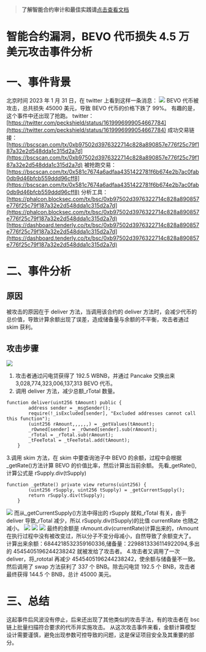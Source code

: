 >**了解智能合约审计和最佳实践请**[点击查看文档](https://safful.com/) 

# 智能合约漏洞，BEVO 代币损失 4.5 万美元攻击事件分析

# 一、事件背景

北京时间 2023 年 1 月 31 日，在 twitter 上看到这样一条消息：
![](https://cdn.nlark.com/yuque/0/2023/png/97322/1696391222879-87f85c15-f87a-4100-b2c4-97caefa6239e.png#averageHue=%23d0decf&clientId=u3b8f95e0-bd71-4&from=paste&id=ufad067a0&originHeight=978&originWidth=1220&originalType=url&ratio=2&rotation=0&showTitle=false&status=done&style=none&taskId=uedfd48f4-bb46-4d07-acba-2c085102915&title=)
BEVO 代币被攻击，总共损失 45000 美元，导致 BEVO 代币的价格下跌了 99%。
有趣的是，这个事件中还出现了抢跑。
twitter：[https://twitter.com/peckshield/status/1619996999054667784](https://twitter.com/peckshield/status/1619996999054667784)
成功交易链接：[https://bscscan.com/tx/0xb97502d3976322714c828a890857e776f25c79f187a32e2d548dda1c315d2a7d](https://bscscan.com/tx/0xb97502d3976322714c828a890857e776f25c79f187a32e2d548dda1c315d2a7d)
被抢跑交易：[https://bscscan.com/tx/0x581c7674a6adfaa4351422781f6b674e2b7ac0fab0db9d46bfcb559ddd96cff8](https://bscscan.com/tx/0x581c7674a6adfaa4351422781f6b674e2b7ac0fab0db9d46bfcb559ddd96cff8)
分析工具：
[https://phalcon.blocksec.com/tx/bsc/0xb97502d3976322714c828a890857e776f25c79f187a32e2d548dda1c315d2a7d](https://phalcon.blocksec.com/tx/bsc/0xb97502d3976322714c828a890857e776f25c79f187a32e2d548dda1c315d2a7d)
[https://dashboard.tenderly.co/tx/bsc/0xb97502d3976322714c828a890857e776f25c79f187a32e2d548dda1c315d2a7d](https://dashboard.tenderly.co/tx/bsc/0xb97502d3976322714c828a890857e776f25c79f187a32e2d548dda1c315d2a7d)

# 二、事件分析

## 原因

被攻击的原因在于 deliver 方法，当调用该合约的 deliver 方法时，会减少代币的总价值，导致计算余额出现了误差，造成储备量与余额的不平衡，攻击者通过 skim 获利。

## 攻击步骤

![](https://cdn.nlark.com/yuque/0/2023/png/97322/1696391222873-fc2e0233-2964-4e4d-bc51-28c830635575.png#averageHue=%23f2f3f0&clientId=u3b8f95e0-bd71-4&from=paste&id=u9b21a31c&originHeight=680&originWidth=1291&originalType=url&ratio=2&rotation=0&showTitle=false&status=done&style=none&taskId=uc5b23119-2ceb-4f32-9e9b-ff2a0ba77d1&title=)

1. 攻击者通过闪电贷获得了 192.5 WBNB，并通过 Pancake 交换出来 3,028,774,323,006,137,313 BEVO 代币。
2. 调用 deliver 方法，减少总额\_rTotal 数量。

```
function deliver(uint256 tAmount) public {
        address sender = _msgSender();
        require(!_isExcluded[sender], "Excluded addresses cannot call this function");
        (uint256 rAmount,,,,,,) = _getValues(tAmount);
        _rOwned[sender] = _rOwned[sender].sub(rAmount);
        _rTotal = _rTotal.sub(rAmount);
        _tFeeTotal = _tFeeTotal.add(tAmount);
    }
```

3.调用 skim 方法，在 skim 中要查询池子中 BEVO 的余额，过程中会根据\_getRate()方法计算 BEVO 的价值比率，然后计算出当前余额。
先看\_getRate(),计算公式是 rSupply.div(tSupply)

```
function _getRate() private view returns(uint256) {
        (uint256 rSupply, uint256 tSupply) = _getCurrentSupply();
        return rSupply.div(tSupply);
    }
```

![](https://cdn.nlark.com/yuque/0/2023/png/97322/1696391222917-4a123d59-920f-4557-ad69-d431b122fee0.png#averageHue=%2322242e&clientId=u3b8f95e0-bd71-4&from=paste&id=u1eed49c3&originHeight=80&originWidth=531&originalType=url&ratio=2&rotation=0&showTitle=false&status=done&style=none&taskId=u2f93a6a6-3ea3-4dea-a20a-d25e5f2b230&title=)
而从\_getCurrentSupply()方法中得出的 rSupply 就和\_rTotal 有关，由于 deliver 导致\_rTotal 减少，所以 rSupply.div(tSupply)的比值 currentRate 也随之减小。
![](https://cdn.nlark.com/yuque/0/2023/png/97322/1696391222986-6725601b-efe3-4530-b0bd-aaf7827ec3b8.png#averageHue=%231c1d20&clientId=u3b8f95e0-bd71-4&from=paste&id=u99abf98c&originHeight=205&originWidth=785&originalType=url&ratio=2&rotation=0&showTitle=false&status=done&style=none&taskId=u10a61135-9aff-46a8-a1db-96566372f51&title=)
![](https://cdn.nlark.com/yuque/0/2023/png/97322/1696391223441-4320f92a-73f6-4db7-8f78-14b8be439a2f.png#averageHue=%2321222a&clientId=u3b8f95e0-bd71-4&from=paste&id=uef8fe5a4&originHeight=90&originWidth=648&originalType=url&ratio=2&rotation=0&showTitle=false&status=done&style=none&taskId=ue39c9dec-1ac7-438b-97e2-745e686a925&title=)
![](https://cdn.nlark.com/yuque/0/2023/png/97322/1696391223579-3485f268-4668-4b64-985d-12d8dbcb9942.png#averageHue=%2321212a&clientId=u3b8f95e0-bd71-4&from=paste&id=u4c439fae&originHeight=89&originWidth=699&originalType=url&ratio=2&rotation=0&showTitle=false&status=done&style=none&taskId=u07362c0b-c7ad-432b-9015-62a0ac434dd&title=)
最终的余额是 rAmount.div(currentRate)计算出来的，rAmount 在执行过程中没有被改变过，所以分子不变分母减小，自然导致了余额变大了。
计算出来余额：6844218532359160336,储备量：2298813336114922094,多出的 4545405196244238242 就被发给了攻击者。 4.攻击者又调用了一次 deliver，将\_rototal 再减少 4545405196244238242，使余额与储备量不一致。然后调用了 swap 方法获利了 337 个 BNB。除去闪电贷 192.5 个 BNB，攻击者最终获得 144.5 个 BNB，总计 45000 美元。

# 三、总结

这起事件后风波没有停止，后来还出现了其他类似的攻击手法，有的攻击者在 bsc 链上批量扫描符合要求的代币并实施攻击。
从这次攻击事件来看，金额计算模型设计需要谨慎，避免出现参数可控导致的问题，这是保证项目安全及其重要的部分。
